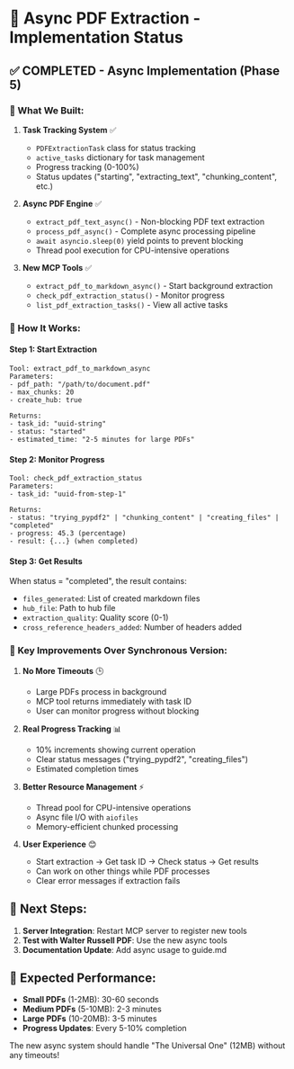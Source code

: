# 🚀 Async PDF Extraction - Implementation Status

## ✅ **COMPLETED - Async Implementation (Phase 5)**

### **🔧 What We Built:**

1. **Task Tracking System** ✅
   - `PDFExtractionTask` class for status tracking
   - `active_tasks` dictionary for task management
   - Progress tracking (0-100%)
   - Status updates ("starting", "extracting_text", "chunking_content", etc.)

2. **Async PDF Engine** ✅
   - `extract_pdf_text_async()` - Non-blocking PDF text extraction
   - `process_pdf_async()` - Complete async processing pipeline
   - `await asyncio.sleep(0)` yield points to prevent blocking
   - Thread pool execution for CPU-intensive operations

3. **New MCP Tools** ✅
   - `extract_pdf_to_markdown_async()` - Start background extraction
   - `check_pdf_extraction_status()` - Monitor progress
   - `list_pdf_extraction_tasks()` - View all active tasks

### **🎯 How It Works:**

#### **Step 1: Start Extraction**
```
Tool: extract_pdf_to_markdown_async
Parameters:
- pdf_path: "/path/to/document.pdf"
- max_chunks: 20
- create_hub: true

Returns:
- task_id: "uuid-string"
- status: "started"
- estimated_time: "2-5 minutes for large PDFs"
```

#### **Step 2: Monitor Progress**
```
Tool: check_pdf_extraction_status
Parameters:
- task_id: "uuid-from-step-1"

Returns:
- status: "trying_pypdf2" | "chunking_content" | "creating_files" | "completed"
- progress: 45.3 (percentage)
- result: {...} (when completed)
```

#### **Step 3: Get Results**
When status = "completed", the result contains:
- `files_generated`: List of created markdown files
- `hub_file`: Path to hub file
- `extraction_quality`: Quality score (0-1)
- `cross_reference_headers_added`: Number of headers added

### **🚀 Key Improvements Over Synchronous Version:**

1. **No More Timeouts** 🕒
   - Large PDFs process in background
   - MCP tool returns immediately with task ID
   - User can monitor progress without blocking

2. **Real Progress Tracking** 📊
   - 10% increments showing current operation
   - Clear status messages ("trying_pypdf2", "creating_files")
   - Estimated completion times

3. **Better Resource Management** ⚡
   - Thread pool for CPU-intensive operations
   - Async file I/O with `aiofiles`
   - Memory-efficient chunked processing

4. **User Experience** 😊
   - Start extraction → Get task ID → Check status → Get results
   - Can work on other things while PDF processes
   - Clear error messages if extraction fails

## 🔧 **Next Steps:**

1. **Server Integration**: Restart MCP server to register new tools
2. **Test with Walter Russell PDF**: Use the new async tools
3. **Documentation Update**: Add async usage to guide.md

## 🎯 **Expected Performance:**

- **Small PDFs** (1-2MB): 30-60 seconds
- **Medium PDFs** (5-10MB): 2-3 minutes  
- **Large PDFs** (10-20MB): 3-5 minutes
- **Progress Updates**: Every 5-10% completion

The new async system should handle "The Universal One" (12MB) without any timeouts! 